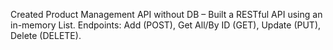Created Product Management API without DB – Built a RESTful API using an in-memory List<Product>.
 Endpoints: Add (POST), Get All/By ID (GET), Update (PUT), Delete (DELETE).
